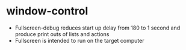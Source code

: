 # window-control
- Fullscreen-debug reduces start up delay from 180 to 1 second and produce print outs of lists and actions
- Fullscreen is intended to run on the target computer
